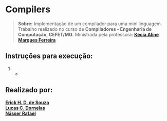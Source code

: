 # **Compilers**

> **Sobre:** Implementação de um compilador para uma mini linguagem.  Trabalho realizado no curso de **Compiladores - Engenharia de Computação, CEFET/MG.** Ministrada pela professora: [**Kecia Aline Marques Ferreira**](http://lattes.cnpq.br/5681147676729706) 

## Instruções para execução:
  1. -
    
## Realizado por:

[**Erick H. D. de Souza**](https://github.com/ErickHDdS) <br>
[**Lucas C. Dornelas**](https://github.com/lucascdornelas) <br>
[**Násser Rafael**](https://github.com/nasserrafaelfk)

